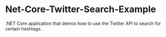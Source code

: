 # Net-Core-Twitter-Search-Example
.NET Core application that demos how to use the Twitter API to search for certain hashtags.
